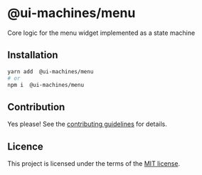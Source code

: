 # @ui-machines/menu

Core logic for the menu widget implemented as a state machine

## Installation

```sh
yarn add  @ui-machines/menu
# or
npm i  @ui-machines/menu
```

## Contribution

Yes please! See the [contributing guidelines](https://github.com/chakra-ui/ui-machines/blob/main/CONTRIBUTING.md) for details.

## Licence

This project is licensed under the terms of the [MIT license](https://github.com/chakra-ui/ui-machines/blob/main/LICENSE).
